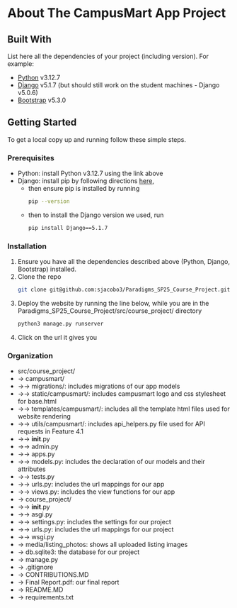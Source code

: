 # About The CampusMart App Project

## Built With
List here all the dependencies of your project (including version). For example:

* [Python](https://www.python.org/downloads/release/python-3127/) v3.12.7
* [Django](https://www.djangoproject.com/) v5.1.7 (but should still work on the student machines - Django v5.0.6)
* [Bootstrap](https://getbootstrap.com) v5.3.0

## Getting Started
To get a local copy up and running follow these simple steps.

### Prerequisites
* Python: install Python v3.12.7 using the link above
* Django: install pip by following directions [here](https://pip.pypa.io/en/stable/installation/), 
    * then ensure pip is installed by running  
        ```sh
        pip --version
        ```
    * then to install the Django version we used, run
        ```sh
        pip install Django==5.1.7
        ```

### Installation
1. Ensure you have all the dependencies described above (Python, Django, Bootstrap) installed.
2. Clone the repo
   ```sh
   git clone git@github.com:sjacobo3/Paradigms_SP25_Course_Project.git
   ```
3. Deploy the website by running the line below, while you are in the Paradigms_SP25_Course_Project/src/course_project/ directory
    ```sh
    python3 manage.py runserver
    ```
4. Click on the url it gives you

### Organization
* src/course_project/
* -> campusmart/
* ->-> migrations/: includes migrations of our app models
* ->-> static/campusmart/: includes campusmart logo and css stylesheet for base.html
* ->-> templates/campusmart/: includes all the template html files used for website rendering
* ->-> utils/campusmart/: includes api_helpers.py file used for API requests in Feature 4.1
* ->-> __init__.py
* ->-> admin.py
* ->-> apps.py
* ->-> models.py: includes the declaration of our models and their attributes
* ->-> tests.py
* ->-> urls.py: includes the url mappings for our app
* ->-> views.py: includes the view functions for our app
* -> course_project/
* ->-> __init__.py
* ->-> asgi.py
* ->-> settings.py: includes the settings for our project
* ->-> urls.py: includes the url mappings for our project
* ->-> wsgi.py
* -> media/listing_photos: shows all uploaded listing images
* -> db.sqlite3: the database for our project
* -> manage.py
* -> .gitignore
* -> CONTRIBUTIONS.MD
* -> Final Report.pdf: our final report
* -> README.MD
* -> requirements.txt

